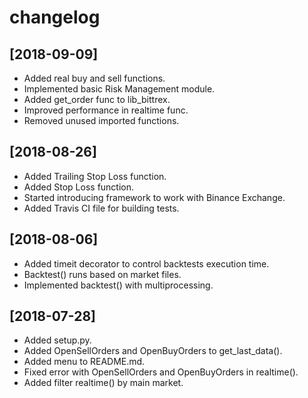 # changelog

## [2018-09-09]

* Added real buy and sell functions.
* Implemented basic Risk Management module.
* Added get_order func to lib_bittrex.
* Improved performance in realtime func.
* Removed unused imported functions.

## [2018-08-26]

* Added Trailing Stop Loss function.
* Added Stop Loss function.
* Started introducing framework to work with Binance Exchange.
* Added Travis CI file for building tests.

## [2018-08-06]

* Added timeit decorator to control backtests execution time.
* Backtest() runs based on market files.
* Implemented backtest() with multiprocessing.

## [2018-07-28]

* Added setup.py.
* Added OpenSellOrders and OpenBuyOrders to get_last_data().
* Added menu to README.md.
* Fixed error with OpenSellOrders and OpenBuyOrders in realtime().
* Added filter realtime() by main market.